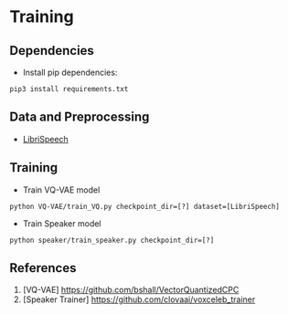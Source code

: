 # Training 

## Dependencies
* Install pip dependencies:
```
pip3 install requirements.txt
```


## Data and Preprocessing
* [LibriSpeech](http://www.openslr.org/12) 

## Training

* Train VQ-VAE model
```
python VQ-VAE/train_VQ.py checkpoint_dir=[?] dataset=[LibriSpeech]
```

* Train Speaker model
```
python speaker/train_speaker.py checkpoint_dir=[?] 
```

## References
1. [VQ-VAE] https://github.com/bshall/VectorQuantizedCPC
2. [Speaker Trainer] https://github.com/clovaai/voxceleb_trainer
